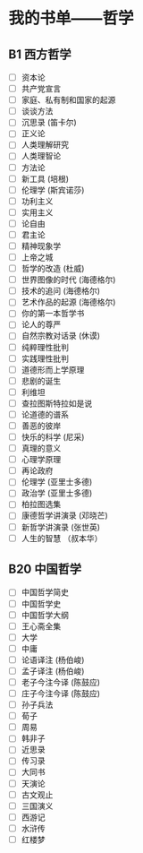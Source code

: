 # 我的书单——哲学

## B1 西方哲学

- [ ] 资本论
- [ ] 共产党宣言
- [ ] 家庭、私有制和国家的起源
- [ ] 谈谈方法
- [ ] 沉思录 (笛卡尔)
- [ ] 正义论
- [ ] 人类理解研究
- [ ] 人类理智论
- [ ] 方法论
- [ ] 新工具 (培根)
- [ ] 伦理学 (斯宾诺莎)
- [ ] 功利主义
- [ ] 实用主义
- [ ] 论自由
- [ ] 君主论
- [ ] 精神现象学
- [ ] 上帝之城
- [ ] 哲学的改造 (杜威)
- [ ] 世界图像的时代 (海德格尔)
- [ ] 技术的追问 (海德格尔)
- [ ] 艺术作品的起源 (海德格尔)
- [ ] 你的第一本哲学书
- [ ] 论人的尊严
- [ ] 自然宗教对话录 (休谟)
- [ ] 纯粹理性批判
- [ ] 实践理性批判
- [ ] 道德形而上学原理
- [ ] 悲剧的诞生
- [ ] 利维坦
- [ ] 查拉图斯特拉如是说
- [ ] 论道德的谱系
- [ ] 善恶的彼岸
- [ ] 快乐的科学 (尼采)
- [ ] 真理的意义
- [ ] 心理学原理
- [ ] 再论政府
- [ ] 伦理学 (亚里士多德)
- [ ] 政治学 (亚里士多德)
- [ ] 柏拉图选集
- [ ] 康德哲学讲演录 (邓晓芒)
- [ ] 新哲学讲演录 (张世英)
- [ ] 人生的智慧 （叔本华）

## B20 中国哲学

- [ ] 中国哲学简史
- [ ] 中国哲学史
- [ ] 中国哲学大纲
- [ ] 王心斋全集
- [ ] 大学
- [ ] 中庸
- [ ] 论语译注 (杨伯峻)
- [ ] 孟子译注 (杨伯峻)
- [ ] 老子今注今译 (陈鼓应)
- [ ] 庄子今注今译 (陈鼓应)
- [ ] 孙子兵法
- [ ] 荀子
- [ ] 周易
- [ ] 韩非子
- [ ] 近思录
- [ ] 传习录
- [ ] 大同书
- [ ] 天演论
- [ ] 古文观止
- [ ] 三国演义
- [ ] 西游记
- [ ] 水浒传
- [ ] 红楼梦
